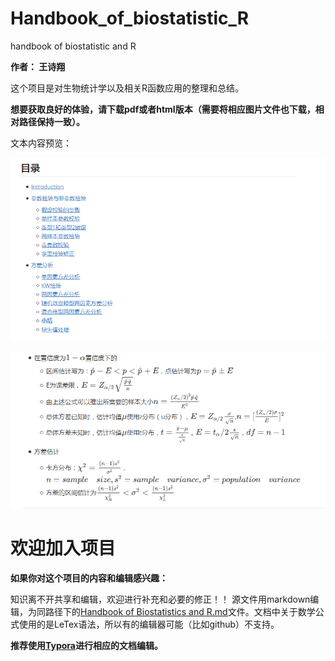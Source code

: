 # Handbook_of_biostatistic_R
handbook of biostatistic and R

**作者： 王诗翔**

这个项目是对生物统计学以及相关R函数应用的整理和总结。

**想要获取良好的体验，请下载pdf或者html版本（需要将相应图片文件也下载，相对路径保持一致）。**

文本内容预览：

![pre-view2](pre-view2.png)

![pre-view1](pre-view1.png)




欢迎加入项目
===

**如果你对这个项目的内容和编辑感兴趣：**

知识离不开共享和编辑，欢迎进行补充和必要的修正！！
源文件用markdown编辑，为同路径下的[Handbook of Biostatistics and R.md](https://github.com/ShixiangWang/Handbook_of_biostatistic_R/blob/master/Handbook%20of%20Biostatistics%20and%20R.md)文件。文档中关于数学公式使用的是LeTex语法，所以有的编辑器可能（比如github）不支持。

**推荐使用[Typora](https://typora.io/)进行相应的文档编辑。**

